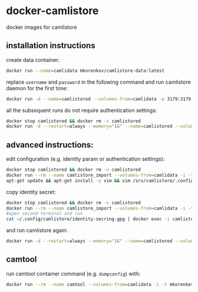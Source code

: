 # docker-camlistore
docker images for camlistore

## installation instructions

create data container:

```bash
docker run --name=camlidata mkorenkov/camlistore-data:latest
```

replace `username` and `password` in the following command and run camlistore daemon for the first time:
```bash
docker run -d --name=camlistored --volumes-from=camlidata -p 3179:3179 -e CAMLISTORE_AUTH="userpass:username:password" mkorenkov/camlistored:latest
```

all the subsequent runs do not require authentication settings:
```bash
docker stop camlistored && docker rm -v camlistored
docker run -d --restart=always --memory="1G" --name=camlistored --volumes-from=camlidata -p 3179:3179 mkorenkov/camlistored:latest
```

## advanced instructions:

edit configuration (e.g. identity param or authentication settings):

```bash
docker stop camlistored && docker rm -v camlistored
docker run --rm --name camlistore_import --volumes-from=camlidata -i -t ubuntu:14.04 /bin/bash
apt-get update && apt-get install -y vim && vim /srv/camlistore/.config/camlistore/server-config.json
```

copy identity secret:

```bash
docker stop camlistored && docker rm -v camlistored
docker run --rm --name camlistore_import --volumes-from=camlidata -i -t ubuntu:14.04 /bin/bash
#open second terminal and run
cat ~/.config/camlistore/identity-secring.gpg | docker exec -i camlistore_import sh -c 'cat > /srv/camlistore/.config/camlistore/identity-secring.gpg'
```

and run camlistore again:

```bash
docker run -d --restart=always --memory="1G" --name=camlistored --volumes-from=camlidata -p 3179:3179 mkorenkov/camlistored:latest
```

## camtool

run camtool container command (e.g. `dumpconfig`) with:

```bash
docker run --rm --name camtool --volumes-from=camlidata -i -t mkorenkov/camtool dumpconfig
```

